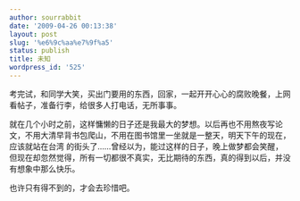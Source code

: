 ```yaml
---
author: sourrabbit
date: '2009-04-26 00:13:38'
layout: post
slug: '%e6%9c%aa%e7%9f%a5'
status: publish
title: 未知
wordpress_id: '525'
---
```


考完试，和同学大笑，买出门要用的东西，回家，一起开开心心的腐败晚餐，上网看帖子，准备行李，给很多人打电话，无所事事。

就在几个小时之前，这样慵懒的日子还是我最大的梦想。以后再也不用熬夜写论文，不用大清早背书包爬山，不用在图书馆里一坐就是一整天，明天下午的现在，应该就站在台湾
的街头了……曾经以为，能过这样的日子，晚上做梦都会笑醒，但现在却忽然觉得，所有一切都很不真实，无比期待的东西，真的得到以后，并没有想象中那么快乐。

也许只有得不到的，才会去珍惜吧。

